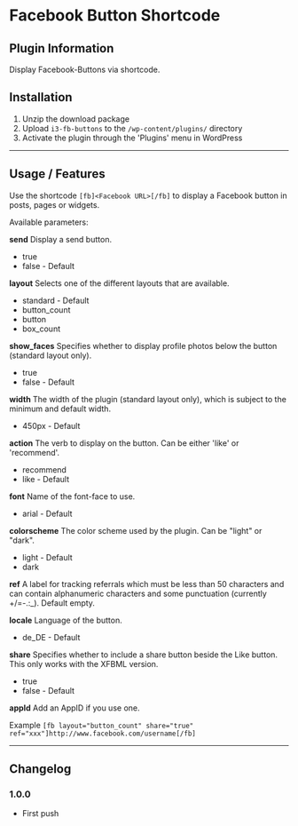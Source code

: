 # Facebook Button Shortcode

## Plugin Information

Display Facebook-Buttons via shortcode.

## Installation

1. Unzip the download package
2. Upload `i3-fb-buttons` to the `/wp-content/plugins/` directory
3. Activate the plugin through the 'Plugins' menu in WordPress

***

## Usage / Features

Use the shortcode `[fb]<Facebook URL>[/fb]` to display a Facebook button in posts, pages or widgets.

Available parameters:

**send**
Display a send button.
* true
* false - Default

**layout**
Selects one of the different layouts that are available.
* standard - Default
* button_count
* button
* box_count

**show_faces**
Specifies whether to display profile photos below the button (standard layout only).
* true
* false - Default

**width**
The width of the plugin (standard layout only), which is subject to the minimum and default width.
* 450px - Default

**action**
The verb to display on the button. Can be either 'like' or 'recommend'.
* recommend
* like - Default

**font**
Name of the font-face to use.
* arial - Default

**colorscheme**
The color scheme used by the plugin. Can be "light" or "dark".
* light - Default
* dark

**ref**
A label for tracking referrals which must be less than 50 characters and can contain alphanumeric characters and some punctuation (currently +/=-.:_). Default empty.

**locale**
Language of the button.
* de_DE - Default

**share**
Specifies whether to include a share button beside the Like button. This only works with the XFBML version.
* true
* false - Default

**appId**
Add an AppID if you use one.


Example `[fb layout="button_count" share="true" ref="xxx"]http://www.facebook.com/username[/fb]`

***

## Changelog

### 1.0.0
* First push